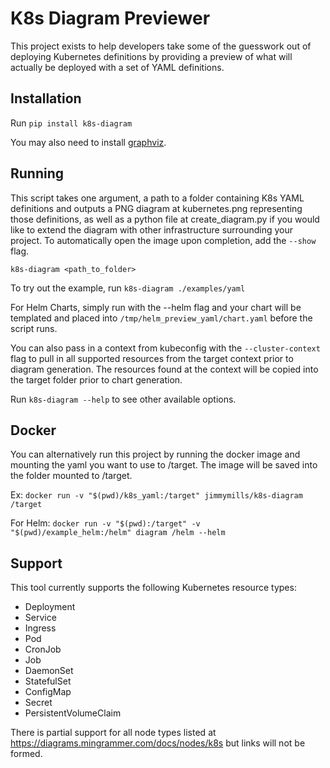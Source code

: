 # K8s Diagram Previewer

This project exists to help developers take some of the guesswork
out of deploying Kubernetes definitions by providing a preview of
what will actually be deployed with a set of YAML definitions.

## Installation

Run `pip install k8s-diagram`

You may also need to install [graphviz](https://graphviz.org/download/).

## Running

This script takes one argument, a path to a folder containing K8s 
YAML definitions and outputs a PNG diagram at kubernetes.png 
representing those definitions, as well as a python file at 
create_diagram.py if you would like to extend the diagram with 
other infrastructure surrounding your project. To automatically
open the image upon completion, add the `--show` flag.

`k8s-diagram <path_to_folder>`

To try out the example, run `k8s-diagram ./examples/yaml`

For Helm Charts, simply run with the --helm flag and your chart will be
templated and placed into `/tmp/helm_preview_yaml/chart.yaml` before the script runs.

You can also pass in a context from kubeconfig with the `--cluster-context` flag to pull in all supported resources from
the target context prior to diagram generation. The resources found at the context will be copied into the target folder 
prior to chart generation. 

Run `k8s-diagram --help` to see other available options.

## Docker

You can alternatively run this project by running the docker image and mounting the yaml you want to use to /target. The image will be saved into the folder mounted to /target.

Ex: `docker run -v "$(pwd)/k8s_yaml:/target" jimmymills/k8s-diagram /target`

For Helm: `docker run -v "$(pwd):/target" -v "$(pwd)/example_helm:/helm" diagram /helm --helm`

## Support

This tool currently supports the following Kubernetes resource types:

* Deployment
* Service
* Ingress
* Pod
* CronJob
* Job
* DaemonSet
* StatefulSet
* ConfigMap
* Secret
* PersistentVolumeClaim

There is partial support for all node types listed at https://diagrams.mingrammer.com/docs/nodes/k8s but links will not be formed.